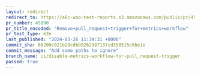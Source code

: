 ```yaml
---
layout: redirect
redirect_to: https://a8c-woo-test-reports.s3.amazonaws.com/public/pr/45890/e2e/index.html
pr_number: 45890
pr_title_encoded: "Remove+pull_request+trigger+for+metrics+workflow"
pr_test_type: e2e
last_published: "2024-03-26 11:34:31 +0000"
commit_sha: 66200c021b28cdbb9262987137cd358515c6be1e
commit_message: "Add some paths to ignore"
branch_name: ci/disable-metrics-workflow-for-pull_request-trigger
passed: true
---
```

